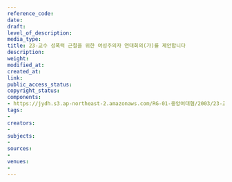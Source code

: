 ```yaml
---
reference_code: 
date: 
draft: 
level_of_description: 
media_type: 
title: 23-교수 성폭력 근절을 위한 여성주의자 연대회의(가)를 제안합니다
description: 
weight: 
modified_at: 
created_at: 
link: 
public_access_status: 
copyright_status: 
components:
- https://jydh.s3.ap-northeast-2.amazonaws.com/RG-01-중앙여대협/2003/23-교수+성폭력+근절을+위한+여성주의자+연대회의(가)를+제안합니다.pdf
tags:
- 
creators:
- 
subjects:
- 
sources:
- 
venues:
- 
---
```

